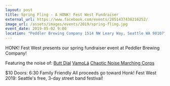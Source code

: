 ```yaml
---
layout: post
title: Spring Fling - A HONK! Fest West Fundraiser 
external_url: https://www.facebook.com/events/2851437438216252/
image_url: /assets/images/events/2019/spring-fling.jpg
event_date: 2019-05-02 9:00
location: "Peddler Brewing Company 1514 NW Leary Way, Seattle WA 98107"
---
```


HONK! Fest West presents our spring fundraiser event at Peddler Brewing Company!

Featuring the noise of:
[Butt Dial](https://www.facebook.com/dialabutt/)
[VamoLá](https://vamola.org/)
[Chaotic Noise Marching Corps](http://chaoticnoise.com/)

$10
Doors: 6:30
Family Friendly
All proceeds go toward Honk! Fest West 2019: Seattle's free, 3-day street band festival!

